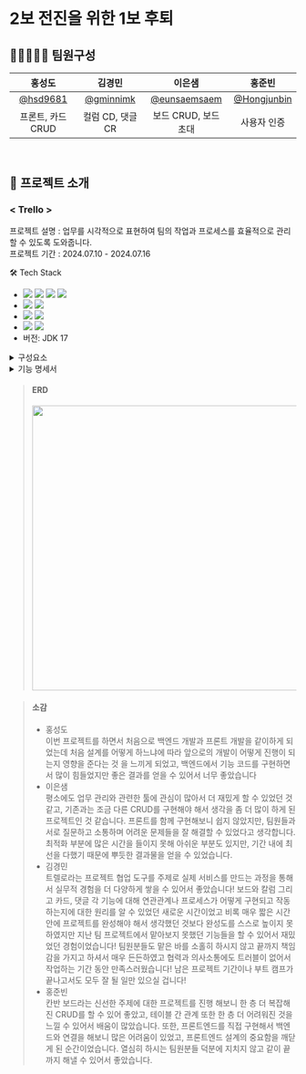 #  2보 전진을 위한 1보 후퇴

## 💁🏻💁🏻‍♂️ 팀원구성
|                  홍성도                   |                   김경민                    |                      이은샘                       |                     홍준빈                      |
|:--------------------------------------:|:----------------------------------------:|:----------------------------------------------:|:--------------------------------------------:|
| [@hsd9681](https://github.com/hsd9681) | [@gminnimk](https://github.com/gminnimk) | [@eunsaemsaem](https://github.com/eunsaemsaem) | [@Hongjunbin](https://github.com/Hongjunbin) |
|              프론트, 카드 CRUD              |               컬럼 CD, 댓글 CR               |                 보드 CRUD, 보드 초대                 |                    사용자 인증                    |

<br>

## 📁 프로젝트 소개
### < Trello >

프로젝트 설명 : 업무를 시각적으로 표현하여 팀의 작업과 프로세스를 효율적으로 관리할 수 있도록 도와줍니다.
<br>
프로젝트 기간 : 2024.07.10 - 2024.07.16

🛠️ Tech Stack
* <img src="https://img.shields.io/badge/Java-007396?style=flat-square&logo=Java&logoColor=white"> <img src="https://img.shields.io/badge/Spring-6DB33F?style=flat-square&logo=Spring&logoColor=white"/> <img src="https://img.shields.io/badge/mysql-4479A1?style=flat-square&logo=mysql&logoColor=white"> <img src="https://img.shields.io/badge/hibernate-59666C?style=flat-square&logo=hibernate&logoColor=white">
* <img src="https://img.shields.io/badge/spring security-6DB33F?style=flat-square&logo=springsecurity&logoColor=white"> <img src="https://img.shields.io/badge/JWT-000000?style=flat-square&logo=jsonwebtokens&logoColor=white">
* <img src="https://img.shields.io/badge/postman-FF6C37?style=flat-square&logo=postman&logoColor=white"> <img src="https://img.shields.io/badge/javascript-F7DF1E?style=flat-square&logo=javascript&logoColor=white">
* <img src="https://img.shields.io/badge/figma-F24E1E?style=flat-square&logo=figma&logoColor=white"> <img src="https://img.shields.io/badge/intellij idea-000000?style=flat-square&logo=intellijidea&logoColor=white">
* 버전: JDK 17

<details>
<summary> 구성요소 </summary>

- 보드 : 프로젝트 별로 분리하기 위해 사용합니다.
- 컬럼 : 진행 상태 별로 분리하기 위해 사용합니다.
- 카드
    1. 기능과 담당자 별로 분리하기 위해 사용합니다.
    2. 마감 일자를 지정하고 기능 별로 관련 내용을 모아 놓을 수 있어 카드만 보면 명확하게 알 수 있습니다.
</details>

<details>
<summary> 기능 명세서 </summary>

*(✔ 필수 기능 / ➕ 추가 기능)*

- **사용자 인증 기능**

  ✔ 로그인

  ✔ 로그아웃

  ✔ 회원가입
  <br><br>
- **프로필 관리 기능**

  ✔ 비밀번호 수정 (최근 사용한 세 개의 비밀번호와 다르게 설정)

  ✔ 프로필 수정
  <br><br>
- **보드 관리 기능**

  ✔ 보드 목록 조회

  ✔ 보드 생성

  ✔ 보드 수정

  ✔ 보드 삭제

  ✔ 보드 초대
  <br><br>
- **컬럼 관리 기능**

  ✔ 컬럼 생성

  ✔ 컬럼 삭제

  ✔ 컬럼 순서 이동
  <br><br>
- **카드 관리 기능**

  ✔ 카드 목록 조회

  ✔ 카드 생성

  ✔ 카드 수정

  ✔ 카드 삭제
  <br><br>
- **카드 상세 기능**

  ✔ 댓글 작성

  ✔ 댓글 조회
  <br><br>
- **최적화 (쿼리 최적화, 인덱싱)**
</details>

> #### ERD
> <img src="https://img1.daumcdn.net/thumb/R1280x0/?scode=mtistory2&fname=https%3A%2F%2Fblog.kakaocdn.net%2Fdn%2FbVU3dK%2FbtsIAVO5lKk%2FpFIxE2TWwHCPCNoXaalf71%2Fimg.png" width="500px">

> #### 소감
> - 홍성도 <br>
>   이번 프로젝트를 하면서 처음으로 백엔드 개발과 프론트 개발을 같이하게 되었는데 처음 설계를 어떻게 하느냐에 따라 앞으로의 개발이 어떻게 진행이 되는지 영향을 준다는 것 을 느끼게 되었고,  백엔드에서 기능 코드를 구현하면서 많이 힘들었지만 좋은 결과를 얻을 수 있어서 너무 좋았습니다
> - 이은샘 <br>
>   평소에도 업무 관리와 관련한 툴에 관심이 많아서 더 재밌게 할 수 있었던 것 같고, 기존과는 조금 다른 CRUD를 구현해야 해서 생각을 좀 더 많이 하게 된 프로젝트인 것 같습니다. 프론트를 함께 구현해보니 쉽지 않았지만, 팀원들과 서로 질문하고 소통하며 어려운 문제들을 잘 해결할 수 있었다고 생각합니다. 최적화 부분에 많은 시간을 들이지 못해 아쉬운 부분도 있지만, 기간 내에 최선을 다했기 때문에 뿌듯한 결과물을 얻을 수 있었습니다.
> - 김경민 <br>
>   트렐로라는 프로젝트 협업 도구를 주제로 실제 서비스를 만드는 과정을 통해서 실무적 경험을 더 다양하게 쌓을 수 있어서 좋았습니다! 보드와 칼럼 그리고 카드, 댓글 각 기능에 대해 연관관계나 프로세스가 어떻게 구현되고 작동하는지에 대한 원리를 알 수 있었던 새로운 시간이었고 비록 매우 짧은 시간 안에 프로젝트를 완성해야 해서 생각했던 것보다 완성도를 스스로 높이지 못하였지만 지난 팀 프로젝트에서 맡아보지 못했던 기능들을 할 수 있어서 재밌었던 경험이었습니다! 팀원분들도 맡은 바를 소홀히 하시지 않고 끝까지 책임감을 가지고 하셔서 매우 든든하였고 협력과 의사소통에도 트러블이 없어서 작업하는 기간 동안 만족스러웠습니다! 남은 프로젝트 기간이나 부트 캠프가 끝나고서도 모두 잘 될 일만 있으실 겁니다!
> - 홍준빈 <br>
>   칸반 보드라는 신선한 주제에 대한 프로젝트를 진행 해보니 한 층 더 복잡해진 CRUD를 할 수 있어 좋았고, 테이블 간 관계 또한 한 층 더 어려워진 것을 느낄 수 있어서 배움이 많았습니다. 또한, 프론트엔드를 직접 구현해서 백엔드와 연결을 해보니 많은 어려움이 있었고, 프론트엔드 설계의 중요함을 깨닫게 된 순간이었습니다. 열심히 하시는 팀원분들 덕분에 지치지 않고 같이 끝까지 해낼 수 있어서 좋았습니다.
